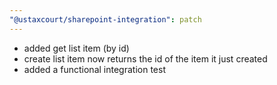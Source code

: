 ```yaml
---
"@ustaxcourt/sharepoint-integration": patch
---
```


- added get list item (by id)
- create list item now returns the id of the item it just created
- added a functional integration test
